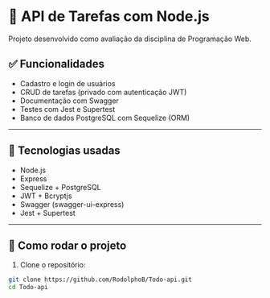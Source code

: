 # 📌 API de Tarefas com Node.js

Projeto desenvolvido como avaliação da disciplina de Programação Web.

## ✅ Funcionalidades

- Cadastro e login de usuários
- CRUD de tarefas (privado com autenticação JWT)
- Documentação com Swagger
- Testes com Jest e Supertest
- Banco de dados PostgreSQL com Sequelize (ORM)

---

## 🚀 Tecnologias usadas

- Node.js
- Express
- Sequelize + PostgreSQL
- JWT + Bcryptjs
- Swagger (swagger-ui-express)
- Jest + Supertest

---

## 🔧 Como rodar o projeto

1. Clone o repositório:

```bash
git clone https://github.com/RodolphoB/Todo-api.git
cd Todo-api
